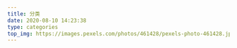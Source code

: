 ```yaml
---
title: 分类
date: 2020-08-10 14:23:38
type: categories
top_img: https://images.pexels.com/photos/461428/pexels-photo-461428.jpeg?auto=compress&cs=tinysrgb&dpr=2&w=500
---
```

